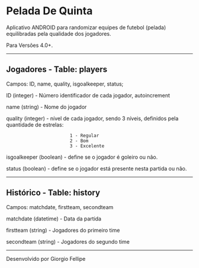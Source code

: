 Pelada De Quinta
==============

Aplicativo ANDROID para randomizar equipes de futebol (pelada) equilibradas pela qualidade dos jogadores.

Para Versões 4.0+.

------------------------------------------------------------------------------------------------------------------------
Jogadores - Table: players
------------------------------------------------------------------------------------------------------------------------
Campos: ID, name, quality, isgoalkeeper, status;



ID (integer)              - Número identificador de cada jogador, autoincrement

name (string)             - Nome do jogador

quality (integer)         - nível de cada jogador, sendo 3 níveis, definidos pela quantidade de estrelas:

                            1 - Regular
                            2 - Bom
                            3 - Excelente
                            
isgoalkeeper (boolean)    -  define se o jogador é goleiro ou não.

status (boolean)          - define se o jogador está presente nesta partida ou não.


------------------------------------------------------------------------------------------------------------------------
Histórico - Table: history
------------------------------------------------------------------------------------------------------------------------
Campos: matchdate, firstteam, secondteam


matchdate (datetime)      - Data da partida

firstteam (string)        - Jogadores do primeiro time

secondteam (string)       - Jogadores do segundo time



--------
Desenvolvido por Giorgio Fellipe
